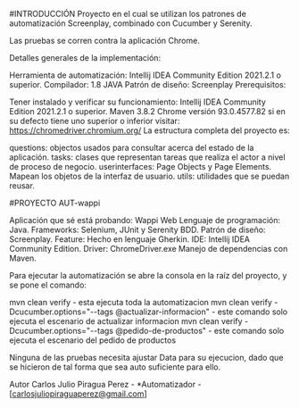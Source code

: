 #INTRODUCCIÓN Proyecto en el cual se utilizan los patrones de automatización Screenplay, combinado con Cucumber y Serenity.

Las pruebas se corren contra la aplicación Chrome.

Detalles generales de la implementación:

Herramienta de automatización: Intellij IDEA Community Edition 2021.2.1 o superior.
Compilador: 1.8 JAVA
Patrón de diseño: Screenplay
Prerequisitos:

Tener instalado y verificar su funcionamiento:
Intellij IDEA Community Edition 2021.2.1 o superior.
Maven 3.8.2
Chrome versión  93.0.4577.82 si en su defecto tiene uno superior o inferior visitar: https://chromedriver.chromium.org/
La estructura completa del proyecto es:

questions: objectos usados para consultar acerca del estado de la aplicación.
tasks: clases que representan tareas que realiza el actor a nivel de proceso de negocio.
userinterfaces: Page Objects y Page Elements. Mapean los objetos de la interfaz de usuario.
utils: utilidades que se puedan reusar.

#PROYECTO AUT-wappi

Aplicación que sé está probando: Wappi Web
Lenguaje de programación: Java.
Frameworks: Selenium, JUnit y Serenity BDD.
Patrón de diseño: Screenplay.
Feature: Hecho en lenguaje Gherkin.
IDE: Intellij IDEA Community Edition.
Driver: ChromeDriver.exe Manejo de dependencias con Maven.

Para ejecutar la automatización se abre la consola en la raíz del proyecto, y se pone el comando:

mvn clean verify - esta ejecuta toda la automatizacion
mvn clean verify -Dcucumber.options="--tags @actualizar-informacion"  - este comando solo ejecuta el escenario de actualizar informacion
mvn clean verify -Dcucumber.options="--tags @pedido-de-productos"  - este comando solo ejecuta el escenario del pedido de productos

Ninguna de las pruebas necesita ajustar Data para su ejecucion, dado que se hicieron de tal forma que sea auto suficiente para ello.

Autor
Carlos Julio Piragua Perez - *Automatizador - [carlosjuliopiraguaperez@gmail.com]
